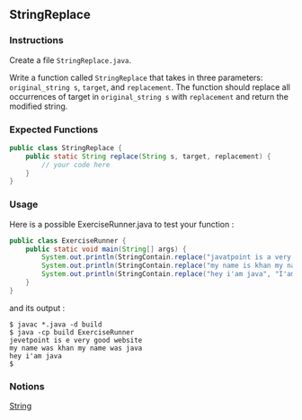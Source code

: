 ## StringReplace

### Instructions

Create a file `StringReplace.java`.

Write a function called `StringReplace` that takes in three parameters: `original_string s`, `target`, and `replacement`. The function should replace all occurrences of target in `original_string s` with `replacement` and return the modified string.

### Expected Functions
```java
public class StringReplace {
    public static String replace(String s, target, replacement) {
        // your code here
    }
}
```

### Usage

Here is a possible ExerciseRunner.java to test your function : 
```java
public class ExerciseRunner {
    public static void main(String[] args) {
        System.out.println(StringContain.replace("javatpoint is a very good website", 'a', 'e'));
        System.out.println(StringContain.replace("my name is khan my name is java", "is","was"));
        System.out.println(StringContain.replace("hey i'am java", "I'am","was"));
    }
}
```

and its output :
```shell
$ javac *.java -d build
$ java -cp build ExerciseRunner 
jevetpoint is e very good website
my name was khan my name was java
hey i'am java
$ 
```

### Notions
[String](https://docs.oracle.com/en/java/javase/17/docs/api/java.base/java/lang/String.html)
